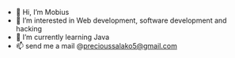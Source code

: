 - 👋 Hi, I’m Mobius
- 👀 I’m interested in Web development, software development and hacking
- 🌱 I’m currently learning Java
- 📫 send me a mail @precioussalako5@gmail.com
<!---
DevMobius9/DevMobius9 is a ✨ special ✨ repository because its `README.md` (this file) appears on your GitHub profile.
You can click the Preview link to take a look at your changes.
--->
